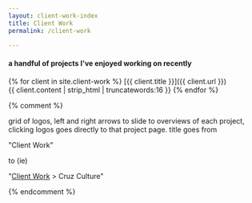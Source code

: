 ```yaml
---
layout: client-work-index
title: Client Work
permalink: /client-work

---
```

#### a handful of projects I've enjoyed working on recently

{% for client in site.client-work %}
 [{{ client.title }}]({{ client.url }})<br>
 {{ client.content | strip_html | truncatewords:16 }}
{% endfor %}

{% comment %}

grid of logos, left and right arrows to slide to overviews of each project, clicking logos goes directly to that project page. 
title goes from 

"Client Work"
 
to (ie)

"[Client Work]() > Cruz Culture"

{% endcomment %}